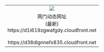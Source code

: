 ﻿<table>
  <tr></tr>
  <tr><td colspan=2 align=center><img src="https://d1i619zgwafgdy.cloudfront.net/Up/oGate.jpg" /></td></tr>
  <tr><td colspan=2 align=center>网门动态网址<br/>(最新)
<br>https://d1i619zgwafgdy.cloudfront.net
<br/>
<br>https://d38dlgnnefx835.cloudfront.net
    </td>
  </tr>
</table>
